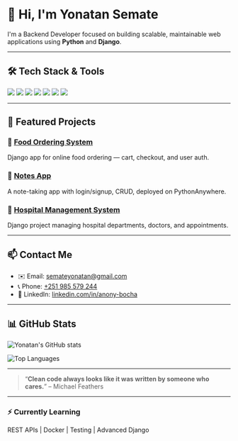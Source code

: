 # 👋 Hi, I'm Yonatan Semate

I'm a Backend Developer focused on building scalable, maintainable web applications using **Python** and **Django**.

---

## 🛠️ Tech Stack & Tools

<img src="https://img.shields.io/badge/Python-3776AB?style=for-the-badge&logo=python&logoColor=white" />  
<img src="https://img.shields.io/badge/Django-092E20?style=for-the-badge&logo=django&logoColor=white" />  
<img src="https://img.shields.io/badge/PostgreSQL-336791?style=for-the-badge&logo=postgresql&logoColor=white" />  
<img src="https://img.shields.io/badge/JavaScript-F7DF1E?style=for-the-badge&logo=javascript&logoColor=black" />  
<img src="https://img.shields.io/badge/HTML5-E34F26?style=for-the-badge&logo=html5&logoColor=white" />  
<img src="https://img.shields.io/badge/CSS3-1572B6?style=for-the-badge&logo=css3&logoColor=white" />  
<img src="https://img.shields.io/badge/Git-F05032?style=for-the-badge&logo=git&logoColor=white" />  

---

## 🚀 Featured Projects

### 🍔 [Food Ordering System](https://github.com/anony-bocha/foodordering)  
Django app for online food ordering — cart, checkout, and user auth.

### 📝 [Notes App](https://github.com/anony-bocha/notes_app)  
A note-taking app with login/signup, CRUD, deployed on PythonAnywhere.

### 🏥 [Hospital Management System](https://github.com/anony-bocha/hospital_management_system)  
Django project managing hospital departments, doctors, and appointments.

---

## 📫 Contact Me

- ✉️ Email: [semateyonatan@gmail.com](mailto:semateyonatan@gmail.com)  
- 📞 Phone: [+251 985 579 244](tel:+251985579244)  
- 🔗 LinkedIn: [linkedin.com/in/anony-bocha](https://www.linkedin.com/in/anony-bocha)

---

## 📊 GitHub Stats

![Yonatan's GitHub stats](https://github-readme-stats.vercel.app/api?username=anony-bocha&show_icons=true&theme=radical)

![Top Languages](https://github-readme-stats.vercel.app/api/top-langs/?username=anony-bocha&layout=compact&theme=radical)

---

> “**Clean code always looks like it was written by someone who cares.**” – Michael Feathers

---

### ⚡ Currently Learning  
REST APIs | Docker | Testing | Advanced Django  
